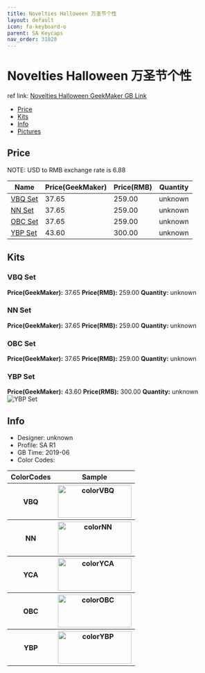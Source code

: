 ```yaml
---
title: Novelties Halloween 万圣节个性
layout: default
icon: fa-keyboard-o
parent: SA Keycaps
nav_order: 31020
---
```


# Novelties Halloween 万圣节个性

ref link: [Novelties Halloween GeekMaker GB Link](https://www.geekmaker.com/goods/detail/609)

* [Price](#price)
* [Kits](#kits)
* [Info](#info)
* [Pictures](#pictures)


## Price  
NOTE: USD to RMB exchange rate is 6.88

| Name          | Price(GeekMaker)    |  Price(RMB) | Quantity |
| ------------- | ------------ |  ---------- | -------- |
|[VBQ Set](#vbq-set)|37.65|259.00|unknown|
|[NN Set](#nn-set)|37.65|259.00|unknown|
|[OBC Set](#obc-set)|37.65|259.00|unknown|
|[YBP Set](#ybp-set)|43.60|300.00|unknown|


## Kits
### VBQ Set
**Price(GeekMaker):** 37.65    **Price(RMB):** 259.00    **Quantity:** unknown  

### NN Set
**Price(GeekMaker):** 37.65    **Price(RMB):** 259.00    **Quantity:** unknown  

### OBC Set
**Price(GeekMaker):** 37.65    **Price(RMB):** 259.00    **Quantity:** unknown  

### YBP Set
**Price(GeekMaker):** 43.60    **Price(RMB):** 300.00    **Quantity:** unknown  
<img src="{{ 'assets/images/sa-keycaps/noveltieshalloween/kits_pics/all.jpeg' | relative_url }}" alt="YBP Set" class="image featured">


## Info
* Designer: unknown
* Profile: SA R1
* GB Time: 2019-06
* Color Codes:  
<table style="width:100%">
  <tr>
    <th>ColorCodes</th>
    <th>Sample</th>
  </tr>
  <tr>
    <th>VBQ</th>
    <th><img src="{{ 'assets/images/sa-keycaps/SP_ColorCodes/abs/SP_Abs_ColorCodes_VBQ.png' | relative_url }}" alt="colorVBQ" height="75" width="170"></th>
  </tr>
  <tr>
    <th>NN</th>
    <th><img src="{{ 'assets/images/sa-keycaps/SP_ColorCodes/abs/SP_Abs_ColorCodes_NN.png' | relative_url }}" alt="colorNN" height="75" width="170"></th>
  </tr>
  <tr>
    <th>YCA</th>
    <th><img src="{{ 'assets/images/sa-keycaps/SP_ColorCodes/abs/SP_Abs_ColorCodes_YCA.png' | relative_url }}" alt="colorYCA" height="75" width="170"></th>
  </tr>
  <tr>
    <th>OBC</th>
    <th><img src="{{ 'assets/images/sa-keycaps/SP_ColorCodes/abs/SP_Abs_ColorCodes_OBC.png' | relative_url }}" alt="colorOBC" height="75" width="170"></th>
  </tr>
  <tr>
    <th>YBP</th>
    <th><img src="{{ 'assets/images/sa-keycaps/SP_ColorCodes/abs/SP_Abs_ColorCodes_YBP.png' | relative_url }}" alt="colorYBP" height="75" width="170"></th>
  </tr>
</table>
